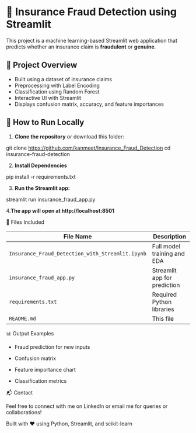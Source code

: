# 🏥 Insurance Fraud Detection using Streamlit

This project is a machine learning-based Streamlit web application that predicts whether an insurance claim is **fraudulent** or **genuine**.

## 📌 Project Overview

- Built using a dataset of insurance claims
- Preprocessing with Label Encoding
- Classification using Random Forest
- Interactive UI with Streamlit
- Displays confusion matrix, accuracy, and feature importances

## 🚀 How to Run Locally

1. **Clone the repository** or download this folder:

git clone https://github.com/kanmeet/Insurance_Fraud_Detection
cd insurance-fraud-detection

2. **Install Dependencies**

pip install -r requirements.txt

3. **Run the Streamlit app:**

streamlit run insurance_fraud_app.py

4.**The app will open at http://localhost:8501**


📁 Files Included

| File Name                                        | Description                  |
| ------------------------------------------------ | ---------------------------- |
| `Insurance_Fraud_Detection_with_Streamlit.ipynb` | Full model training and EDA  |
| `insurance_fraud_app.py`                         | Streamlit app for prediction |
| `requirements.txt`                               | Required Python libraries    |
| `README.md`                                      | This file                    |


📊 Output Examples

* Fraud prediction for new inputs

* Confusion matrix

* Feature importance chart

* Classification metrics

📬 Contact

Feel free to connect with me on LinkedIn or email me for queries or collaborations!

Built with ❤️ using Python, Streamlit, and scikit-learn
